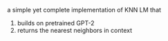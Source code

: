 a simple yet complete implementation of KNN LM that
1. builds on pretrained GPT-2
2. returns the nearest neighbors in context